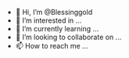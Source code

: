 - 👋 Hi, I’m @Blessinggold
- 👀 I’m interested in ...
- 🌱 I’m currently learning ...
- 💞️ I’m looking to collaborate on ...
- 📫 How to reach me ...

<!---
Blessinggold/Blessinggold is a ✨ special ✨ repository because its `README.md` (this file) appears on your GitHub profile.
You can click the Preview link to take a look at your changes.
--->
